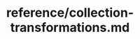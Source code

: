 ---
title: reference/collection-transformations.md
showAuthorInfo: false
redirect_path: /docs/collection-transformations
---